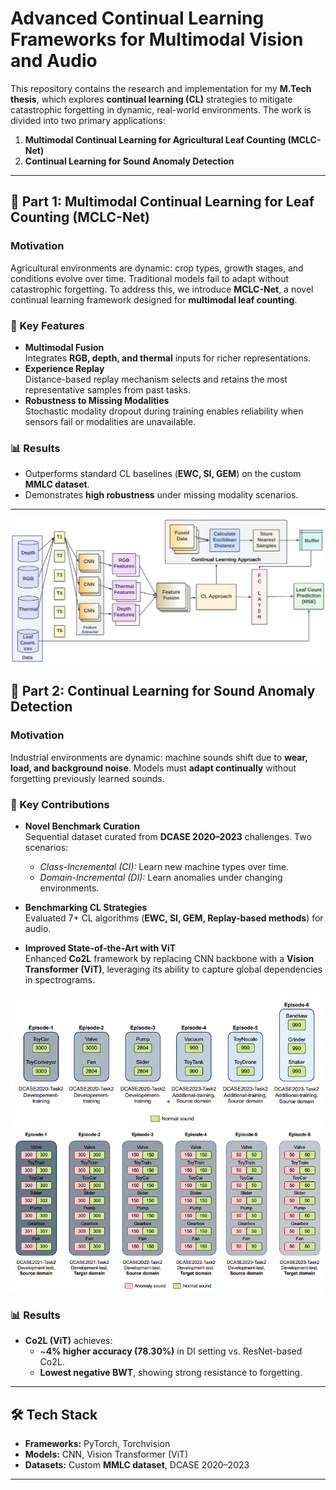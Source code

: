 # Advanced Continual Learning Frameworks for Multimodal Vision and Audio

This repository contains the research and implementation for my **M.Tech thesis**, which explores **continual learning (CL)** strategies to mitigate catastrophic forgetting in dynamic, real-world environments. The work is divided into two primary applications:

1. **Multimodal Continual Learning for Agricultural Leaf Counting (MCLC-Net)**
2. **Continual Learning for Sound Anomaly Detection**

---

## 📌 Part 1: Multimodal Continual Learning for Leaf Counting (MCLC-Net)

### Motivation
Agricultural environments are dynamic: crop types, growth stages, and conditions evolve over time. Traditional models fail to adapt without catastrophic forgetting. To address this, we introduce **MCLC-Net**, a novel continual learning framework designed for **multimodal leaf counting**.

### 🔑 Key Features
- **Multimodal Fusion**  
  Integrates **RGB, depth, and thermal** inputs for richer representations.
- **Experience Replay**  
  Distance-based replay mechanism selects and retains the most representative samples from past tasks.
- **Robustness to Missing Modalities**  
  Stochastic modality dropout during training enables reliability when sensors fail or modalities are unavailable.

### 📊 Results
- Outperforms standard CL baselines (**EWC, SI, GEM**) on the custom **MMLC dataset**.  
- Demonstrates **high robustness** under missing modality scenarios.

---
![MCLC-Net Framework](./assets/mclc_framework.png)

## 📌 Part 2: Continual Learning for Sound Anomaly Detection

### Motivation
Industrial environments are dynamic: machine sounds shift due to **wear, load, and background noise**. Models must **adapt continually** without forgetting previously learned sounds.

### 🔑 Key Contributions
- **Novel Benchmark Curation**  
  Sequential dataset curated from **DCASE 2020–2023** challenges. Two scenarios:  
  - *Class-Incremental (CI):* Learn new machine types over time.  
  - *Domain-Incremental (DI):* Learn anomalies under changing environments.  

- **Benchmarking CL Strategies**  
  Evaluated 7+ CL algorithms (**EWC, SI, GEM, Replay-based methods**) for audio.

- **Improved State-of-the-Art with ViT**  
  Enhanced **Co2L** framework by replacing CNN backbone with a **Vision Transformer (ViT)**, leveraging its ability to capture global dependencies in spectrograms.
  
![DCASE Dataset Structure](./assets/dcase_structure_CI.png)
![DCASE Dataset Structure](./assets/dcase_structure_DI.png)
### 📊 Results
- **Co2L (ViT)** achieves:  
  - ~**4% higher accuracy (78.30%)** in DI setting vs. ResNet-based Co2L.  
  - **Lowest negative BWT**, showing strong resistance to forgetting.

---

## 🛠️ Tech Stack
- **Frameworks:** PyTorch, Torchvision  
- **Models:** CNN, Vision Transformer (ViT)  
- **Datasets:** Custom **MMLC dataset**, DCASE 2020–2023  

---


